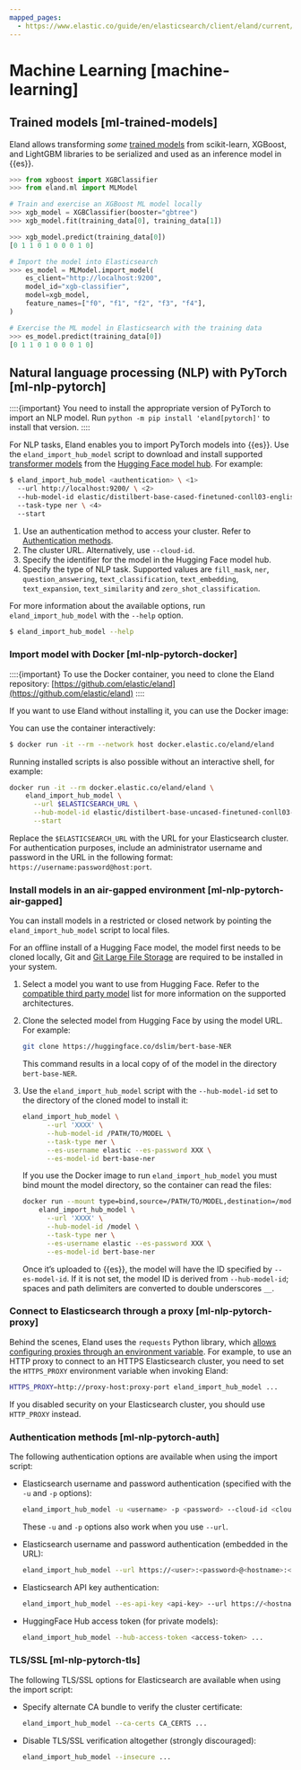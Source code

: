 ```yaml
---
mapped_pages:
  - https://www.elastic.co/guide/en/elasticsearch/client/eland/current/machine-learning.html
---
```


# Machine Learning [machine-learning]


## Trained models [ml-trained-models]

Eland allows transforming *some* 
[trained models](https://eland.readthedocs.io/en/latest/reference/api/eland.ml.MLModel.import_model.html#parameters) from scikit-learn, XGBoost, 
and LightGBM libraries to be serialized and used as an inference model in {{es}}.

```python
>>> from xgboost import XGBClassifier
>>> from eland.ml import MLModel

# Train and exercise an XGBoost ML model locally
>>> xgb_model = XGBClassifier(booster="gbtree")
>>> xgb_model.fit(training_data[0], training_data[1])

>>> xgb_model.predict(training_data[0])
[0 1 1 0 1 0 0 0 1 0]

# Import the model into Elasticsearch
>>> es_model = MLModel.import_model(
    es_client="http://localhost:9200",
    model_id="xgb-classifier",
    model=xgb_model,
    feature_names=["f0", "f1", "f2", "f3", "f4"],
)

# Exercise the ML model in Elasticsearch with the training data
>>> es_model.predict(training_data[0])
[0 1 1 0 1 0 0 0 1 0]
```


## Natural language processing (NLP) with PyTorch [ml-nlp-pytorch]

::::{important}
You need to install the appropriate version of PyTorch to import an NLP model. Run `python -m pip install 'eland[pytorch]'` to install that version.
::::


For NLP tasks, Eland enables you to import PyTorch models into {{es}}. Use the `eland_import_hub_model` script to download and install supported [transformer models](https://huggingface.co/transformers) from the [Hugging Face model hub](https://huggingface.co/models). For example:

```bash
$ eland_import_hub_model <authentication> \ <1>
  --url http://localhost:9200/ \ <2>
  --hub-model-id elastic/distilbert-base-cased-finetuned-conll03-english \ <3>
  --task-type ner \ <4>
  --start
```

1. Use an authentication method to access your cluster. Refer to [Authentication methods](machine-learning.md#ml-nlp-pytorch-auth).
2. The cluster URL. Alternatively, use `--cloud-id`.
3. Specify the identifier for the model in the Hugging Face model hub.
4. Specify the type of NLP task. Supported values are `fill_mask`, `ner`, `question_answering`, `text_classification`, `text_embedding`, `text_expansion`, `text_similarity` and `zero_shot_classification`.


For more information about the available options, run `eland_import_hub_model` with the `--help` option.

```bash
$ eland_import_hub_model --help
```


### Import model with Docker [ml-nlp-pytorch-docker]

::::{important}
To use the Docker container, you need to clone the Eland repository: [https://github.com/elastic/eland](https://github.com/elastic/eland)
::::


If you want to use Eland without installing it, you can use the Docker image:

You can use the container interactively:

```bash
$ docker run -it --rm --network host docker.elastic.co/eland/eland
```

Running installed scripts is also possible without an interactive shell, for example:

```bash
docker run -it --rm docker.elastic.co/eland/eland \
    eland_import_hub_model \
      --url $ELASTICSEARCH_URL \
      --hub-model-id elastic/distilbert-base-uncased-finetuned-conll03-english \
      --start
```

Replace the `$ELASTICSEARCH_URL` with the URL for your Elasticsearch cluster. For authentication purposes, include an administrator username and password in the URL in the following format: `https://username:password@host:port`.


### Install models in an air-gapped environment [ml-nlp-pytorch-air-gapped]

You can install models in a restricted or closed network by pointing the `eland_import_hub_model` script to local files.

For an offline install of a Hugging Face model, the model first needs to be cloned locally, Git and [Git Large File Storage](https://git-lfs.com/) are required to be installed in your system.

1. Select a model you want to use from Hugging Face. Refer to the [compatible third party model](docs-content://explore-analyze/machine-learning/nlp/ml-nlp-model-ref.md) list for more information on the supported architectures.
2. Clone the selected model from Hugging Face by using the model URL. For example:

    ```bash
    git clone https://huggingface.co/dslim/bert-base-NER
    ```

    This command results in a local copy of of the model in the directory `bert-base-NER`.

3. Use the `eland_import_hub_model` script with the `--hub-model-id` set to the directory of the cloned model to install it:

    ```bash
    eland_import_hub_model \
          --url 'XXXX' \
          --hub-model-id /PATH/TO/MODEL \
          --task-type ner \
          --es-username elastic --es-password XXX \
          --es-model-id bert-base-ner
    ```

    If you use the Docker image to run `eland_import_hub_model` you must bind mount the model directory, so the container can read the files:

    ```bash
    docker run --mount type=bind,source=/PATH/TO/MODEL,destination=/model,readonly -it --rm docker.elastic.co/eland/eland \
        eland_import_hub_model \
          --url 'XXXX' \
          --hub-model-id /model \
          --task-type ner \
          --es-username elastic --es-password XXX \
          --es-model-id bert-base-ner
    ```

    Once it’s uploaded to {{es}}, the model will have the ID specified by `--es-model-id`. If it is not set, the model ID is derived from `--hub-model-id`; spaces and path delimiters are converted to double underscores `__`.



### Connect to Elasticsearch through a proxy [ml-nlp-pytorch-proxy]

Behind the scenes, Eland uses the `requests` Python library, which [allows configuring proxies through an environment variable](https://requests.readthedocs.io/en/latest/user/advanced/#proxies). For example, to use an HTTP proxy to connect to an HTTPS Elasticsearch cluster, you need to set the `HTTPS_PROXY` environment variable when invoking Eland:

```bash
HTTPS_PROXY=http://proxy-host:proxy-port eland_import_hub_model ...
```

If you disabled security on your Elasticsearch cluster, you should use `HTTP_PROXY` instead.


### Authentication methods [ml-nlp-pytorch-auth]

The following authentication options are available when using the import script:

* Elasticsearch username and password authentication (specified with the `-u` and `-p` options):

    ```bash
    eland_import_hub_model -u <username> -p <password> --cloud-id <cloud-id> ...
    ```

    These `-u` and `-p` options also work when you use `--url`.

* Elasticsearch username and password authentication (embedded in the URL):

    ```bash
    eland_import_hub_model --url https://<user>:<password>@<hostname>:<port> ...
    ```

* Elasticsearch API key authentication:

    ```bash
    eland_import_hub_model --es-api-key <api-key> --url https://<hostname>:<port> ...
    ```

* HuggingFace Hub access token (for private models):

    ```bash
    eland_import_hub_model --hub-access-token <access-token> ...
    ```



### TLS/SSL [ml-nlp-pytorch-tls]

The following TLS/SSL options for Elasticsearch are available when using the import script:

* Specify alternate CA bundle to verify the cluster certificate:

    ```bash
    eland_import_hub_model --ca-certs CA_CERTS ...
    ```

* Disable TLS/SSL verification altogether (strongly discouraged):

    ```bash
    eland_import_hub_model --insecure ...
    ```


